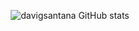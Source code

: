 <p align="center">
  <img src="https://github-readme-stats.vercel.app/api?username=davigsantana&show_icons=true&theme=tokyonight" alt="davigsantana GitHub stats"/>
</p>
